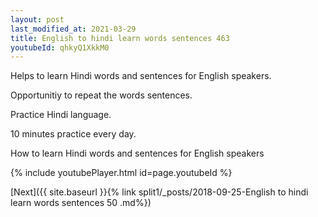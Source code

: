```yaml
---
layout: post
last_modified_at: 2021-03-29
title: English to hindi learn words sentences 463 
youtubeId: qhkyQ1XkkM0
---
```

 
 
Helps to learn Hindi words and sentences for English speakers.

Opportunitiy to repeat the words sentences. 

Practice Hindi language. 
 
10 minutes practice every day. 
 
How to learn Hindi words and sentences for English speakers 
 
{% include youtubePlayer.html id=page.youtubeId %}
 
 
[Next]({{ site.baseurl }}{% link  split1/_posts/2018-09-25-English to hindi learn words sentences 50 .md%})
 
